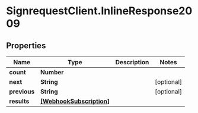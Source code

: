 # SignrequestClient.InlineResponse2009

## Properties
Name | Type | Description | Notes
------------ | ------------- | ------------- | -------------
**count** | **Number** |  | 
**next** | **String** |  | [optional] 
**previous** | **String** |  | [optional] 
**results** | [**[WebhookSubscription]**](WebhookSubscription.md) |  | 


